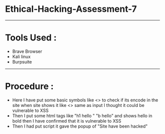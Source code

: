# Ethical-Hacking-Assessment-7
---
# Tools Used :
- Brave Browser
- Kali linux
- Burpsuite
---
# Procedure :
- Here I have put some basic symbols like <> to check if its encode in the site when site shows it like <> same as input I thought it could be vulnerable to XSS
- Then I put some html tags like "h1 hello "  "b hello" and shows hello in bold then I have confirmed that it is vulnerable to XSS
- Then I had put script <script>alert('site have been hacked')</script> it gave the popup of "Site have been hacked"
